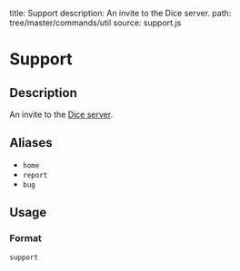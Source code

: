 title: Support
description: An invite to the Dice server.
path: tree/master/commands/util
source: support.js

# Support

## Description

An invite to the [Dice server](https://discord.gg/NpUmRkj).

## Aliases

* `home`
* `report`
* `bug`

## Usage

### Format

`support`

